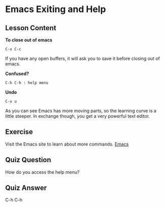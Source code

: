 # Emacs Exiting and Help

## Lesson Content

**To close out of emacs**

```C-x C-c```

If you have any open buffers, it will ask you to save it before closing out of emacs.

**Confused?**

```C-h C-h : help menu```

**Undo**

```C-x u```

As you can see Emacs has more moving parts, so the learning curve is a little steeper. In exchange though, you get a very powerful text editor. 

## Exercise

Visit the Emacs site to learn about more commands. <a href="https://www.gnu.org/software/emacs/">Emacs</a>

## Quiz Question

How do you access the help menu?

## Quiz Answer

C-h C-h